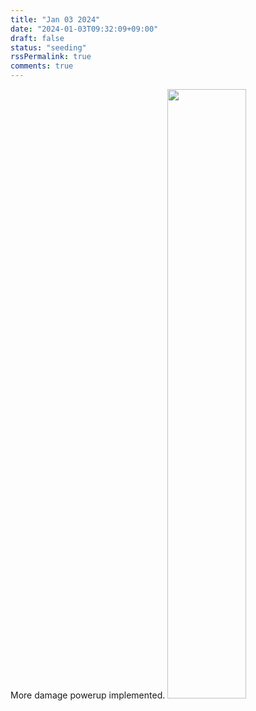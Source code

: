 ```yaml
---
title: "Jan 03 2024"
date: "2024-01-03T09:32:09+09:00"
draft: false
status: "seeding"
rssPermalink: true
comments: true
---
```


More damage powerup implemented.
<img src="/images/more damage.png" style="width: 50% !important;">